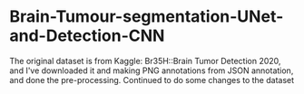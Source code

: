 # Brain-Tumour-segmentation-UNet-and-Detection-CNN

The original dataset is from Kaggle: Br35H::Brain Tumor Detection 2020, and I've downloaded it and making PNG annotations from JSON annotation, and done the pre-processing.
Continued to do some changes to the dataset
